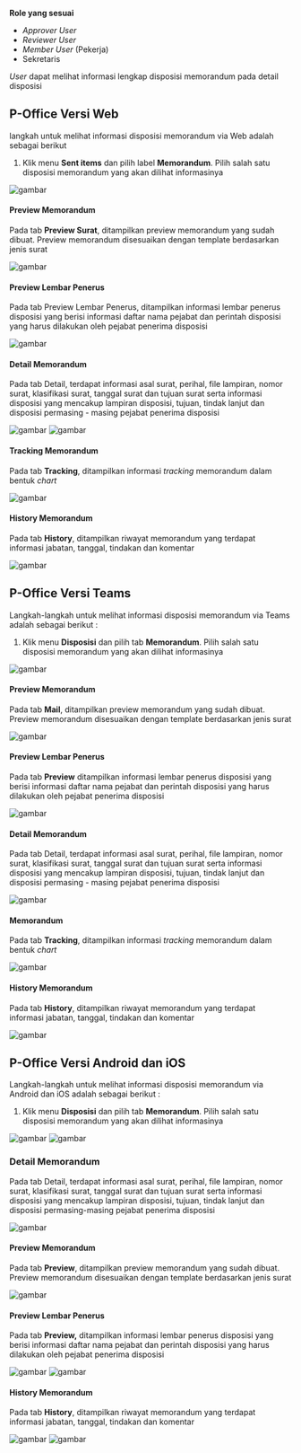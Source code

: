 **Role yang sesuai**

- _Approver User_
- _Reviewer User_
- _Member User_ (Pekerja)
- Sekretaris

_User_ dapat melihat informasi lengkap disposisi memorandum pada detail disposisi

## **P-Office Versi Web**

langkah untuk melihat informasi disposisi memorandum via Web adalah sebagai berikut

1. Klik menu **Sent items** dan pilih label **Memorandum**. Pilih salah satu disposisi memorandum yang akan dilihat informasinya

![gambar](Memorandum/MM_Web/02MM-72.png)

#### **Preview Memorandum**

Pada tab **Preview Surat**, ditampilkan preview memorandum yang sudah dibuat. Preview memorandum disesuaikan dengan template berdasarkan jenis surat

![gambar](Memorandum/MM_Web/02MM-73.png)

#### **Preview Lembar Penerus**

Pada tab Preview Lembar Penerus, ditampilkan informasi lembar penerus disposisi yang berisi informasi daftar nama pejabat dan perintah disposisi yang harus dilakukan oleh pejabat penerima disposisi

![gambar](Memorandum/MM_Web/MM-74.png)

#### **Detail Memorandum**

Pada tab Detail, terdapat informasi asal surat, perihal, file lampiran, nomor surat, klasifikasi surat, tanggal surat dan tujuan surat serta informasi disposisi yang mencakup lampiran disposisi, tujuan, tindak lanjut dan disposisi permasing - masing pejabat penerima disposisi

![gambar](Memorandum/MM_Web/02MM-75.png)
![gambar](Memorandum/MM_Web/03MM-75.png)

#### **Tracking Memorandum**

Pada tab **Tracking**, ditampilkan informasi _tracking_ memorandum dalam bentuk _chart_

![gambar](Memorandum/MM_Web/02MM-76.png)

#### **History Memorandum**

Pada tab **History**, ditampilkan riwayat memorandum yang terdapat informasi jabatan, tanggal, tindakan dan komentar

![gambar](Memorandum/MM_Web/02MM-77.png)

## **P-Office Versi Teams**

Langkah-langkah untuk melihat informasi disposisi memorandum via Teams adalah sebagai berikut :

1. Klik menu **Disposisi** dan pilih tab **Memorandum**. Pilih salah satu disposisi memorandum yang akan dilihat informasinya

![gambar](Memorandum/MM_Teams/MM70.png)

#### **Preview Memorandum**

Pada tab **Mail**, ditampilkan preview memorandum yang sudah dibuat. Preview memorandum disesuaikan dengan template berdasarkan jenis surat

![gambar](Memorandum/MM_Teams/MM71.png)

#### **Preview Lembar Penerus**

Pada tab **Preview** ditampilkan informasi lembar penerus disposisi yang berisi informasi daftar nama pejabat dan perintah disposisi yang harus dilakukan oleh pejabat penerima disposisi

![gambar](Memorandum/MM_Teams/MM72.png)

#### **Detail Memorandum**

Pada tab Detail, terdapat informasi asal surat, perihal, file lampiran, nomor surat, klasifikasi surat, tanggal surat dan tujuan surat serta informasi disposisi yang mencakup lampiran disposisi, tujuan, tindak lanjut dan disposisi permasing - masing pejabat penerima disposisi

![gambar](Memorandum/MM_Teams/MM73.png)

#### Memorandum

Pada tab **Tracking**, ditampilkan informasi _tracking_ memorandum dalam bentuk _chart_

![gambar](Memorandum/MM_Teams/MM74.png)

#### History Memorandum

Pada tab **History**, ditampilkan riwayat memorandum yang terdapat informasi jabatan, tanggal, tindakan dan komentar

![gambar](Memorandum/MM_Teams/MM75.png)

## **P-Office Versi Android dan iOS**

Langkah-langkah untuk melihat informasi disposisi memorandum via Android dan iOS adalah sebagai berikut :

1. Klik menu **Disposisi** dan pilih tab **Memorandum**. Pilih salah satu disposisi memorandum yang akan dilihat informasinya

![gambar](Memorandum/MM_Android/Infodisposisi/A01.jpg) ![gambar](Memorandum/MM_Android/Infodisposisi/A02.jpg)

### **Detail Memorandum**

Pada tab Detail, terdapat informasi asal surat, perihal, file lampiran, nomor surat, klasifikasi surat, tanggal surat dan tujuan surat serta informasi disposisi yang mencakup lampiran disposisi, tujuan, tindak lanjut dan disposisi permasing-masing pejabat penerima disposisi

![gambar](Memorandum/MM_Android/Infodisposisi/D01.jpg)

#### **Preview Memorandum**

Pada tab **Preview**, ditampilkan preview memorandum yang sudah dibuat. Preview memorandum disesuaikan dengan template berdasarkan jenis surat

![gambar](Memorandum/MM_Android/Infodisposisi/P01.jpg)

#### **Preview Lembar Penerus**

Pada tab **Preview,** ditampilkan informasi lembar penerus disposisi yang berisi informasi daftar nama pejabat dan perintah disposisi yang harus dilakukan oleh pejabat penerima disposisi

![gambar](Memorandum/MM_Android/Infodisposisi/PL01.jpg) ![gambar](Memorandum/MM_Android/Infodisposisi/PL02.jpg)

#### **History Memorandum**

Pada tab **History**, ditampilkan riwayat memorandum yang terdapat informasi jabatan, tanggal, tindakan dan komentar

![gambar](Memorandum/MM_Android/Infodisposisi/H01.jpg) ![gambar](Memorandum/MM_Android/Infodisposisi/H02.jpg)

